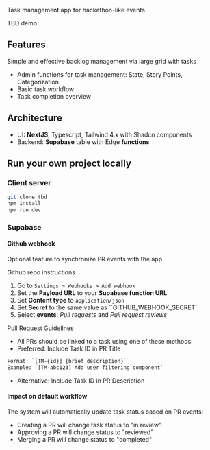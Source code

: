 Task management app for hackathon-like events

TBD demo
## Features
Simple and effective backlog management via large grid with tasks

- Admin functions for task management: State, Story Points, Categorization
- Basic task workflow
- Task completion overview


## Architecture
- UI: **NextJS**, Typescript, Tailwind 4.x with Shadcn components
- Backend: **Supabase** table with Edge **functions**
  
## Run your own project locally
### Client server
```bash
git clone tbd
npm install
npm run dev
```
### Supabase


#### Github webhook
Optional feature to synchronize PR events with the app

Github repo instructions
1. Go to `Settings > Webhooks > Add webhook`
2. Set the **Payload URL** to your **Supabase function URL**
3. Set **Content type** to `application/json`
4. Set **Secret** to the same value as ``GITHUB_WEBHOOK_SECRET`
5. Select **events**: *Pull requests* and *Pull request reviews*

Pull Request Guidelines
- All PRs should be linked to a task using one of these methods:
- Preferred: Include Task ID in PR Title
```bash
Format: `[TM-{id}] {brief description}`
Example: `[TM-abc123] Add user filtering component`
```

- Alternative: Include Task ID in PR Description

#### Impact on default workflow
The system will automatically update task status based on PR events:
- Creating a PR will change task status to "in review"  
- Approving a PR will change status to "reviewed"
- Merging a PR will change status to "completed"

